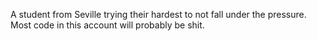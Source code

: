 A student from Seville trying their hardest to not fall under the pressure.
Most code in this account will probably be shit.
